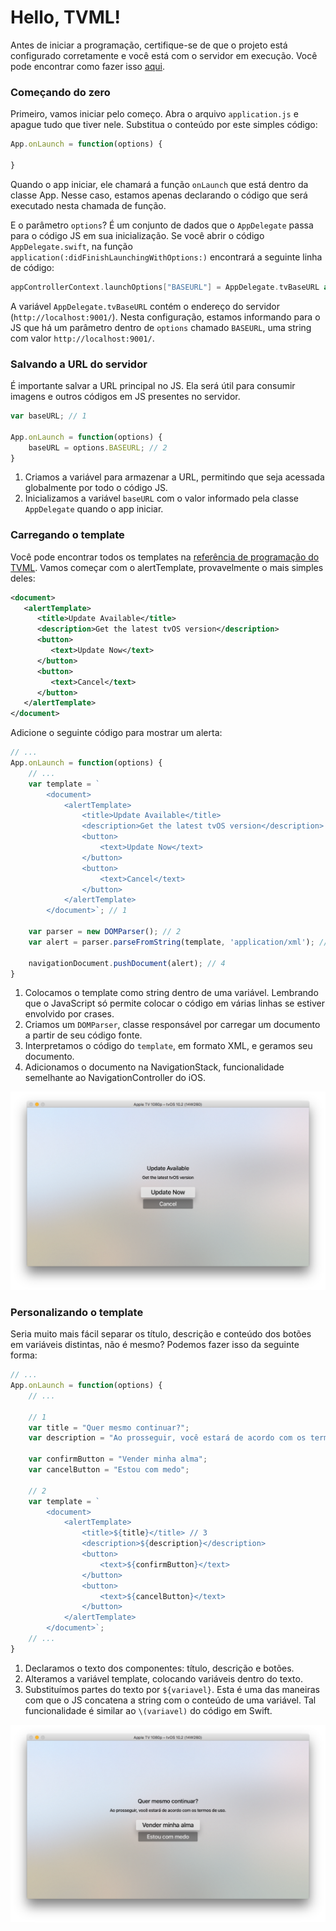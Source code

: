# Hello, TVML!

Antes de iniciar a programação, certifique-se de que o projeto está configurado corretamente e
você está com o servidor em execução. Você pode encontrar como fazer isso [aqui](INITIAL_SETUP.md).

### Começando do zero
Primeiro, vamos iniciar pelo começo. Abra o arquivo `application.js` e apague tudo que tiver nele. 
Substitua o conteúdo por este simples código:  
``` js
App.onLaunch = function(options) {

}
```

Quando o app iniciar, ele chamará a função `onLaunch` que está dentro da classe App. Nesse caso, estamos
apenas declarando o código que será executado nesta chamada de função.

E o parâmetro `options`? É um conjunto de dados que o `AppDelegate` passa para o código JS em sua inicialização.
Se você abrir o código `AppDelegate.swift`, na função `application(:didFinishLaunchingWithOptions:)` encontrará
a seguinte linha de código:
``` swift
appControllerContext.launchOptions["BASEURL"] = AppDelegate.tvBaseURL as NSString
```

A variável `AppDelegate.tvBaseURL` contém o endereço do servidor (`http://localhost:9001/`). Nesta configuração, 
estamos informando para o JS que há um parâmetro dentro de `options` chamado `BASEURL`, uma string com valor 
`http://localhost:9001/`.

### Salvando a URL do servidor
É importante salvar a URL principal no JS. Ela será útil para consumir imagens e outros códigos em JS presentes
no servidor.
``` js
var baseURL; // 1

App.onLaunch = function(options) {
    baseURL = options.BASEURL; // 2
}
```

1. Criamos a variável para armazenar a URL, permitindo que seja acessada globalmente por todo o código JS.
2. Inicializamos a variável `baseURL` com o valor informado pela classe `AppDelegate` quando o app iniciar.

### Carregando o template
Você pode encontrar todos os templates na [referência de programação do TVML](https://developer.apple.com/library/content/documentation/LanguagesUtilities/Conceptual/ATV_Template_Guide/TextboxTemplate.html#//apple_ref/doc/uid/TP40015064-CH2-SW8).
Vamos começar com o alertTemplate, provavelmente o mais simples deles:
``` xml
<document>
   <alertTemplate>
      <title>Update Available</title>
      <description>Get the latest tvOS version</description>
      <button>
         <text>Update Now</text>
      </button>
      <button>
         <text>Cancel</text>
      </button>
   </alertTemplate>
</document>
```

Adicione o seguinte código para mostrar um alerta:
``` js
// ...
App.onLaunch = function(options) {
    // ...
    var template = `
        <document>
            <alertTemplate>
                <title>Update Available</title>
                <description>Get the latest tvOS version</description>
                <button>
                    <text>Update Now</text>
                </button>
                <button>
                    <text>Cancel</text>
                </button>
            </alertTemplate>
        </document>`; // 1
        
    var parser = new DOMParser(); // 2
    var alert = parser.parseFromString(template, 'application/xml'); // 3
    
    navigationDocument.pushDocument(alert); // 4
}
```

1. Colocamos o template como string dentro de uma variável. Lembrando que o JavaScript só permite colocar
o código em várias linhas se estiver envolvido por crases.
2. Criamos um `DOMParser`, classe responsável por carregar um documento a partir de seu código fonte.
3. Interpretamos o código do `template`, em formato XML, e geramos seu documento.
4. Adicionamos o documento na NavigationStack, funcionalidade semelhante ao NavigationController do iOS.

![](screenshots/alert-template.png)

### Personalizando o template
Seria muito mais fácil separar os título, descrição e conteúdo dos botões em variáveis distintas, não é mesmo? 
Podemos fazer isso da seguinte forma:
``` js
// ...
App.onLaunch = function(options) {
    // ...
    
    // 1
    var title = "Quer mesmo continuar?";
    var description = "Ao prosseguir, você estará de acordo com os termos de uso.";
    
    var confirmButton = "Vender minha alma";
    var cancelButton = "Estou com medo";
    
    // 2
    var template = `
        <document>
            <alertTemplate>
                <title>${title}</title> // 3
                <description>${description}</description>
                <button>
                    <text>${confirmButton}</text>
                </button>
                <button>
                    <text>${cancelButton}</text>
                </button>
            </alertTemplate>
        </document>`;
    // ...
}
```

1. Declaramos o texto dos componentes: título, descrição e botões.
2. Alteramos a variável template, colocando variáveis dentro do texto.
3. Substituímos partes do texto por `${variavel}`. Esta é uma das maneiras com que o JS concatena 
a string com o conteúdo de uma variável. Tal funcionalidade é similar ao `\(variavel)` do código em Swift.

![](screenshots/custom-alert-template.png) 
